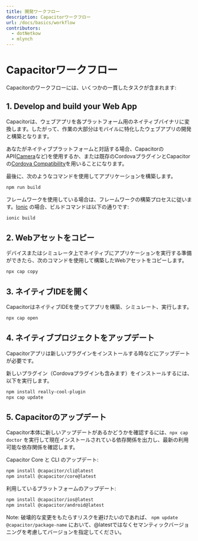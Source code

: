 ```yaml
---
title: 開発ワークフロー
description: Capacitorワークフロー
url: /docs/basics/workflow
contributors:
  - dotNetkow
  - mlynch
---
```


# Capacitorワークフロー

<p class="intro">Capacitorのワークフローには、いくつかの一貫したタスクが含まれます:</p>

## 1. Develop and build your Web App

Capacitorは、ウェブアプリを各プラットフォーム用のネイティブバイナリに変換します。したがって、作業の大部分はモバイルに特化したウェブアプリの開発と構築となります。

あなたがネイティブプラットフォームと対話する場合、CapacitorのAPI([Camera](/docs/apis/camera)など)を使用するか、または既存のCordovaプラグインとCapacitorの[Cordova Compatibility](./cordova)を用いることになります。

最後に、次のようなコマンドを使用してアプリケーションを構築します。

```bash
npm run build
```

フレームワークを使用している場合は、フレームワークの構築プロセスに従います。[Ionic](https://ionicframework.com/) の場合、ビルドコマンドは以下の通りです:

```bash
ionic build
```

## 2. Webアセットをコピー

デバイスまたはシミュレータ上でネイティブにアプリケーションを実行する準備ができたら、次のコマンドを使用して構築したWebアセットをコピーします。

```bash
npx cap copy
```

## 3. ネイティブIDEを開く

CapacitorはネイティブIDEを使ってアプリを構築、シミュレート、実行します。

```bash
npx cap open
```

## 4. ネイティブプロジェクトをアップデート

Capacitorアプリは新しいプラグインをインストールする時などにアップデートが必要です。

新しいプラグイン（Cordovaプラグインも含みます）をインストールするには、以下を実行します。

```bash
npm install really-cool-plugin
npx cap update
```

## 5. Capacitorのアップデート

Capacitor本体に新しいアップデートがあるかどうかを確認するには、`npx cap doctor` を実行して現在インストールされている依存関係を出力し、最新の利用可能な依存関係を確認します。

Capacitor Core と CLI のアップデート:

```bash
npm install @capacitor/cli@latest
npm install @capacitor/core@latest
```

利用しているプラットフォームのアップデート:

```bash
npm install @capacitor/ios@latest
npm install @capacitor/android@latest
```

Note: 破壊的な変更をもたらすリスクを避けたいのであれば、 `npm update @capacitor/package-name` において、@latestではなくセマンティックバージョニングを考慮してバージョンを指定してください。
